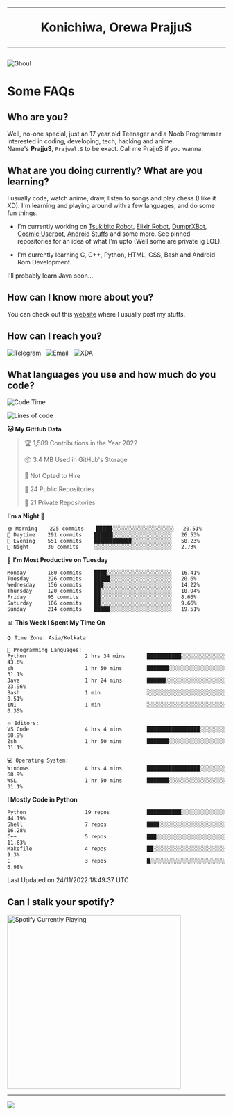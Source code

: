 <h1 align="center"><hr>Konichiwa, Orewa PrajjuS<hr></h1>


<img src="https://telegra.ph/file/6041d22c64479ee5ff802.jpg" alt="Ghoul"/>


<h1>Some FAQs</h1>


<h2>Who are you?</h2>

Well, no-one special, just an 17 year old Teenager and a Noob Programmer interested in coding, developing, tech, hacking and anime.
<br>
Name's <b>PrajjuS</b>, <code>Prajwal.S</code> to be exact. Call me PrajjuS if you wanna.


<h2>What are you doing currently? What are you learning?</h2>

I usually code, watch anime, draw, listen to songs and play chess (I like it XD). I'm learning and playing around with a few languages, and do some fun things.

- I’m currently working on <a href="Https://t.me/PrajjuSAssistantBot">Tsukibito Robot</a>, <a href="https://t.me/projectelixir_bot">Elixir Robot</a>, <a href="https://t.me/DumprXBot">DumprXBot</a>, <a href="https://github.com/SkyLab-Devs/CosmicUserbot">Cosmic Userbot</a>, <a href="https://github.com/Noob-OS">Android</a> <a href="https://github.com/PrajjuS/device_xiaomi_vince">Stuffs</a> and some more. See pinned repositories for an idea of what I'm upto (Well some are private ig LOL).

- I'm currently learning C, C++, Python, HTML, CSS, Bash and Android Rom Development.

I'll probably learn Java soon...


<h2>How can I know more about you?</h2>

You can check out this <a href="https://prajjus.tk">website</a> where I usually post my stuffs.


<h2>How can I reach you?</h2>

<a href="https://t.me/PrajjuS"><img src="https://img.shields.io/badge/PrajjuS-2CA5E0?style=flat-square&logo=telegram&logoColor=white" alt="Telegram"/></a>&nbsp;&nbsp;&nbsp;<a href="theprajjus@gmail.com"><img src="https://img.shields.io/badge/theprajjus@gmail.com-D14836?style=flat-square&logo=gmail&logoColor=white" alt="Email"/></a>&nbsp;&nbsp;&nbsp;<a href="https://forum.xda-developers.com/m/prajjus.10388799/"><img src="https://img.shields.io/badge/PrajjuS-F59714?style=flat-square&logo=xda-developers&logoColor=white" alt="XDA"/></a>


<h2>What languages you use and how much do you code?</h2>

<!--START_SECTION:waka-->
![Code Time](http://img.shields.io/badge/Code%20Time-181%20hrs%2050%20mins-blue)

![Lines of code](https://img.shields.io/badge/From%20Hello%20World%20I%27ve%20Written-28%20Thousand%20lines%20of%20code-blue)

**🐱 My GitHub Data** 

> 🏆 1,589 Contributions in the Year 2022
 > 
> 📦 3.4 MB Used in GitHub's Storage 
 > 
> 🚫 Not Opted to Hire
 > 
> 📜 24 Public Repositories 
 > 
> 🔑 21 Private Repositories  
 > 
**I'm a Night 🦉** 

```text
🌞 Morning    225 commits    █████░░░░░░░░░░░░░░░░░░░░   20.51% 
🌆 Daytime    291 commits    ██████░░░░░░░░░░░░░░░░░░░   26.53% 
🌃 Evening    551 commits    ████████████░░░░░░░░░░░░░   50.23% 
🌙 Night      30 commits     ░░░░░░░░░░░░░░░░░░░░░░░░░   2.73%

```
📅 **I'm Most Productive on Tuesday** 

```text
Monday       180 commits    ████░░░░░░░░░░░░░░░░░░░░░   16.41% 
Tuesday      226 commits    █████░░░░░░░░░░░░░░░░░░░░   20.6% 
Wednesday    156 commits    ███░░░░░░░░░░░░░░░░░░░░░░   14.22% 
Thursday     120 commits    ██░░░░░░░░░░░░░░░░░░░░░░░   10.94% 
Friday       95 commits     ██░░░░░░░░░░░░░░░░░░░░░░░   8.66% 
Saturday     106 commits    ██░░░░░░░░░░░░░░░░░░░░░░░   9.66% 
Sunday       214 commits    █████░░░░░░░░░░░░░░░░░░░░   19.51%

```


📊 **This Week I Spent My Time On** 

```text
⌚︎ Time Zone: Asia/Kolkata

💬 Programming Languages: 
Python                   2 hrs 34 mins       ███████████░░░░░░░░░░░░░░   43.6% 
sh                       1 hr 50 mins        ███████░░░░░░░░░░░░░░░░░░   31.1% 
Java                     1 hr 24 mins        ██████░░░░░░░░░░░░░░░░░░░   23.96% 
Bash                     1 min               ░░░░░░░░░░░░░░░░░░░░░░░░░   0.51% 
INI                      1 min               ░░░░░░░░░░░░░░░░░░░░░░░░░   0.35%

🔥 Editors: 
VS Code                  4 hrs 4 mins        █████████████████░░░░░░░░   68.9% 
Zsh                      1 hr 50 mins        ███████░░░░░░░░░░░░░░░░░░   31.1%

💻 Operating System: 
Windows                  4 hrs 4 mins        █████████████████░░░░░░░░   68.9% 
WSL                      1 hr 50 mins        ███████░░░░░░░░░░░░░░░░░░   31.1%

```

**I Mostly Code in Python** 

```text
Python                   19 repos            ███████████░░░░░░░░░░░░░░   44.19% 
Shell                    7 repos             ████░░░░░░░░░░░░░░░░░░░░░   16.28% 
C++                      5 repos             ███░░░░░░░░░░░░░░░░░░░░░░   11.63% 
Makefile                 4 repos             ██░░░░░░░░░░░░░░░░░░░░░░░   9.3% 
C                        3 repos             █░░░░░░░░░░░░░░░░░░░░░░░░   6.98%

```



 Last Updated on 24/11/2022 18:49:37 UTC
<!--END_SECTION:waka-->


<h2>Can I stalk your spotify?</h2>

<a href="https://open.spotify.com/user/cotgk31v4nhw20gs5adb29jq5"><img src="https://spotify-readme-prajjus.vercel.app/api?theme=dark&rainbow=true" alt="Spotify Currently Playing" width="400px"/></a>


<hr>


<img src="https://komarev.com/ghpvc/?username=prajjus&label=Profile%20Views&color=000000&style=flat">
